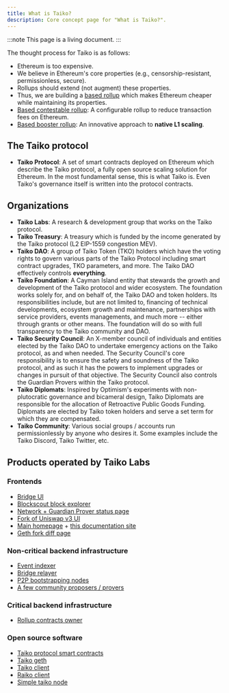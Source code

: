 ```yaml
---
title: What is Taiko?
description: Core concept page for "What is Taiko?".
---
```


:::note
This page is a living document.
:::

The thought process for Taiko is as follows:

- Ethereum is too expensive.
- We believe in Ethereum's core properties (e.g., censorship-resistant, permissionless, secure).
- Rollups should extend (not augment) these properties.
- Thus, we are building a [based rollup](/core-concepts/based-sequencing) which makes Ethereum cheaper while maintaining its properties.
- [Based contestable rollup](/core-concepts/contestable-rollups): A configurable rollup to reduce transaction fees on Ethereum.
- [Based booster rollup](/core-concepts/booster-rollups): An innovative approach to **native L1 scaling**.

## The Taiko protocol

- **Taiko Protocol**: A set of smart contracts deployed on Ethereum which describe the Taiko protocol, a fully open source scaling solution for Ethereum. In the most fundamental sense, this is what Taiko is. Even Taiko's governance itself is written into the protocol contracts.

## Organizations

- **Taiko Labs**: A research & development group that works on the Taiko protocol.
- **Taiko Treasury**: A treasury which is funded by the income generated by the Taiko protocol (L2 EIP-1559 congestion MEV).
- **Taiko DAO**: A group of Taiko Token (TKO) holders which have the voting rights to govern various parts of the Taiko Protocol including smart contract upgrades, TKO parameters, and more. The Taiko DAO effectively controls **everything**.
- **Taiko Foundation**: A Cayman Island entity that stewards the growth and development of the Taiko protocol and wider ecosystem. The foundation works solely for, and on behalf of, the Taiko DAO and token holders. Its responsibilities include, but are not limited to, financing of technical developments, ecosystem growth and maintenance, partnerships with service providers, events managements, and much more -- either through grants or other means. The foundation will do so with full transparency to the Taiko community and DAO.
- **Taiko Security Council**: An X-member council of individuals and entities elected by the Taiko DAO to undertake emergency actions on the Taiko protocol, as and when needed. The Security Council's core responsibility is to ensure the safety and soundness of the Taiko protocol, and as such it has the powers to implement upgrades or changes in pursuit of that objective. The Security Council also controls the Guardian Provers within the Taiko protocol.
- **Taiko Diplomats**: Inspired by Optimism's experiments with non-plutocratic governance and bicameral design, Taiko Diplomats are responsible for the allocation of Retroactive Public Goods Funding. Diplomats are elected by Taiko token holders and serve a set term for which they are compensated.
- **Taiko Community**: Various social groups / accounts run permissionlessly by anyone who desires it. Some examples include the Taiko Discord, Taiko Twitter, etc.

## Products operated by Taiko Labs

### Frontends

- [Bridge UI](https://bridge.katla.taiko.xyz)
- [Blockscout block explorer](https://explorer.katla.taiko.xyz)
- [Network + Guardian Prover status page](https://status.taiko.xyz)
- [Fork of Uniswap v3 UI](https://swap.katla.taiko.xyz)
- [Main homepage](https://taiko.xyz) + [this documentation site](https://docs.taiko.xyz)
- [Geth fork diff page](https://geth.taiko.xyz)

### Non-critical backend infrastructure

- [Event indexer](/api-reference/event-indexer-api)
- [Bridge relayer](/api-reference/bridge-relayer-api)
- [P2P bootstrapping nodes](/network-reference/addresses)
- [A few community proposers / provers](/network-reference/addresses)

### Critical backend infrastructure

- [Rollup contracts owner](/network-reference/addresses)

### Open source software

- [Taiko protocol smart contracts](https://github.com/taikoxyz/taiko-mono)
- [Taiko geth](https://github.com/taikoxyz/taiko-geth)
- [Taiko client](https://github.com/taikoxyz/taiko-client)
- [Raiko client](https://github.com/taikoxyz/raiko)
- [Simple taiko node](https://github.com/taikoxyz/simple-taiko-node)
